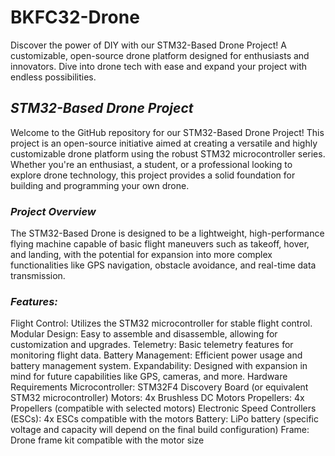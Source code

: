 # BKFC32-Drone
Discover the power of DIY with our STM32-Based Drone Project! A customizable, open-source drone platform designed for enthusiasts and innovators. Dive into drone tech with ease and expand your project with endless possibilities.

## *STM32-Based Drone Project*
Welcome to the GitHub repository for our STM32-Based Drone Project! This project is an open-source initiative aimed at creating a versatile and highly customizable drone platform using the robust STM32 microcontroller series. Whether you're an enthusiast, a student, or a professional looking to explore drone technology, this project provides a solid foundation for building and programming your own drone.

### *Project Overview*
The STM32-Based Drone is designed to be a lightweight, high-performance flying machine capable of basic flight maneuvers such as takeoff, hover, and landing, with the potential for expansion into more complex functionalities like GPS navigation, obstacle avoidance, and real-time data transmission.

### *Features:*
Flight Control: Utilizes the STM32 microcontroller for stable flight control.
Modular Design: Easy to assemble and disassemble, allowing for customization and upgrades.
Telemetry: Basic telemetry features for monitoring flight data.
Battery Management: Efficient power usage and battery management system.
Expandability: Designed with expansion in mind for future capabilities like GPS, cameras, and more.
Hardware Requirements
Microcontroller: STM32F4 Discovery Board (or equivalent STM32 microcontroller)
Motors: 4x Brushless DC Motors
Propellers: 4x Propellers (compatible with selected motors)
Electronic Speed Controllers (ESCs): 4x ESCs compatible with the motors
Battery: LiPo battery (specific voltage and capacity will depend on the final build configuration)
Frame: Drone frame kit compatible with the motor size
